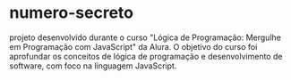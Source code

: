 # numero-secreto
projeto desenvolvido durante o curso "Lógica de Programação: Mergulhe em Programação com JavaScript" da Alura. O objetivo do curso foi aprofundar os conceitos de lógica de programação e desenvolvimento de software, com foco na linguagem JavaScript.
